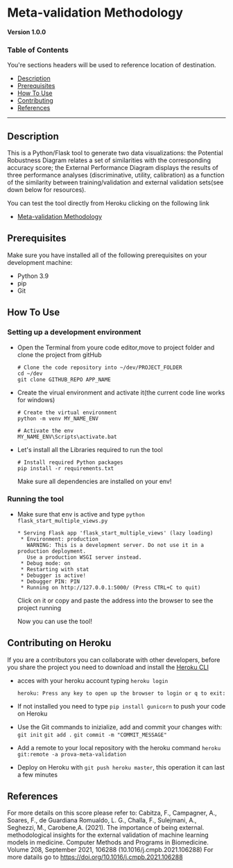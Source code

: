 #  Meta-validation Methodology

**Version 1.0.0**


### Table of Contents
You're sections headers will be used to reference location of destination.

- [Description](#description)
- [Prerequisites](#prerequisites)
- [How To Use](#how-to-use)
- [Contributing](#Contributing-on-Heroku)
- [References](#references)

---

## Description

This is a  Python/Flask tool to generate two data visualizations: the Potential Robustness Diagram relates a set of similarities with the corresponding accuracy score; the External Performance Diagram displays the results of three performance analyses (discriminative, utility, calibration) as a function of the similarity between training/validation and external validation sets(see down below for resources).

You can test the tool directly from Heroku clicking on the following link
- [Meta-validation Methodology](https://prova-meta-validation.herokuapp.com/)

## Prerequisites

Make sure you have installed all of the following prerequisites on your development machine:

- Python 3.9
- pip
- Git

## How To Use

### Setting up a development environment

- Open the Terminal from youre code editor,move to project folder and clone the project from gitHub 

    ```
    # Clone the code repository into ~/dev/PROJECT_FOLDER
    cd ~/dev
    git clone GITHUB_REPO APP_NAME
    ```
- Create the virual environment and activate it(the current code line works for windows)

    ```    
    # Create the virtual environment
    python -m venv MY_NAME_ENV

    # Activate the env
    MY_NAME_ENV\Scripts\activate.bat
    ```
- Let's install all the Libraries required to run the tool

    ```
    # Install required Python packages
    pip install -r requirements.txt
    ```
    Make sure all dependencies are installed on your env!

### Running the tool 

- Make sure that env is active and type `python flask_start_multiple_views.py`

    ```
    * Serving Flask app 'flask_start_multiple_views' (lazy loading)
     * Environment: production
       WARNING: This is a development server. Do not use it in a production deployment.
       Use a production WSGI server instead.
     * Debug mode: on
     * Restarting with stat
     * Debugger is active!
     * Debugger PIN: PIN
     * Running on http://127.0.0.1:5000/ (Press CTRL+C to quit)
    ```

    Click on it or copy and paste the address into the browser to see the project running
    
    Now you can use the tool!
    
## Contributing on Heroku

If you are a contributors you can collaborate with other developers, before you share the project you
need to download and install the [Heroku CLI](https://devcenter.heroku.com/articles/heroku-cli)

- acces with your heroku account typing `heroku login`

    ```
    heroku: Press any key to open up the browser to login or q to exit: 
    ```
- If not installed you need to type `pip install gunicorn` to push your code on Heroku
- Use the Git commands to inizialize, add and commit your changes with:
    `git init`
    `git add .`
    `git commit -m "COMMIT_MESSAGE"`
- Add a remote to your local repository with the heroku command `heroku git:remote -a prova-meta-validation` 
- Deploy on Heroku with `git push heroku master`, this operation it can last a few minutes
    
## References

For more details on this score please refer to:
Cabitza, F., Campagner, A., Soares, F., de Guardiana Romualdo, L. G., Challa, F., Sulejmani, A.,
Seghezzi, M., Carobene,A. (2021). The importance of being external. methodological insights for 
the external validation of machine learning models in medicine. Computer Methods and Programs in Biomedicine.
Volume 208, September 2021, 106288 (10.1016/j.cmpb.2021.106288)
For more datails go to https://doi.org/10.1016/j.cmpb.2021.106288
    
    


